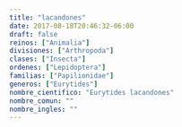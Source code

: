 ```yaml
---
title: "lacandones"
date: 2017-08-18T20:46:32-06:00
draft: false
reinos: ["Animalia"]
divisiones: ["Arthropoda"]
clases: ["Insecta"]
ordenes: ["Lepidoptera"]
familias: ["Papilionidae"]
generos: ["Eurytides"]
nombre_cientifico: "Eurytides lacandones"
nombre_comun: ""
nombre_ingles: ""
---
```

